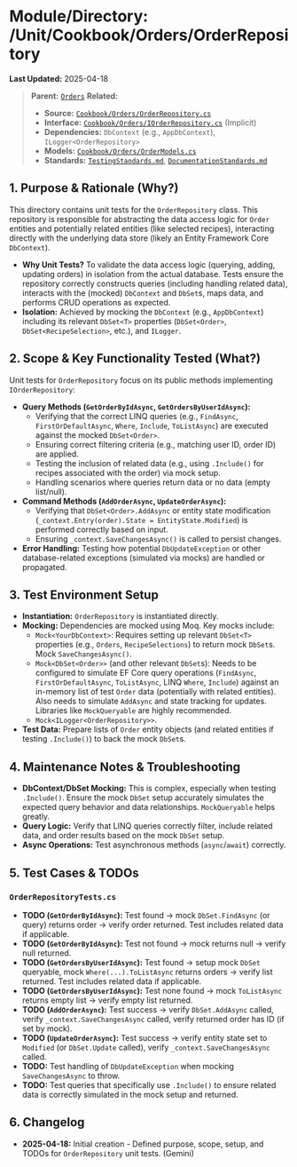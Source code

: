 # Module/Directory: /Unit/Cookbook/Orders/OrderRepository

**Last Updated:** 2025-04-18

> **Parent:** [`Orders`](../README.md)
> **Related:**
> * **Source:** [`Cookbook/Orders/OrderRepository.cs`](../../../../../Zarichney.Server/Cookbook/Orders/OrderRepository.cs)
> * **Interface:** [`Cookbook/Orders/IOrderRepository.cs`](../../../../../Zarichney.Server/Cookbook/Orders/OrderRepository.cs) (Implicit)
> * **Dependencies:** `DbContext` (e.g., `AppDbContext`), `ILogger<OrderRepository>`
> * **Models:** [`Cookbook/Orders/OrderModels.cs`](../../../../../Zarichney.Server/Cookbook/Orders/OrderModels.cs)
> * **Standards:** [`TestingStandards.md`](../../../../../Docs/Standards/TestingStandards.md), [`DocumentationStandards.md`](../../../../../Docs/Development/DocumentationStandards.md)

## 1. Purpose & Rationale (Why?)

This directory contains unit tests for the `OrderRepository` class. This repository is responsible for abstracting the data access logic for `Order` entities and potentially related entities (like selected recipes), interacting directly with the underlying data store (likely an Entity Framework Core `DbContext`).

* **Why Unit Tests?** To validate the data access logic (querying, adding, updating orders) in isolation from the actual database. Tests ensure the repository correctly constructs queries (including handling related data), interacts with the (mocked) `DbContext` and `DbSet`s, maps data, and performs CRUD operations as expected.
* **Isolation:** Achieved by mocking the `DbContext` (e.g., `AppDbContext`) including its relevant `DbSet<T>` properties (`DbSet<Order>`, `DbSet<RecipeSelection>`, etc.), and `ILogger`.

## 2. Scope & Key Functionality Tested (What?)

Unit tests for `OrderRepository` focus on its public methods implementing `IOrderRepository`:

* **Query Methods (`GetOrderByIdAsync`, `GetOrdersByUserIdAsync`):**
  * Verifying that the correct LINQ queries (e.g., `FindAsync`, `FirstOrDefaultAsync`, `Where`, `Include`, `ToListAsync`) are executed against the mocked `DbSet<Order>`.
  * Ensuring correct filtering criteria (e.g., matching user ID, order ID) are applied.
  * Testing the inclusion of related data (e.g., using `.Include()` for recipes associated with the order) via mock setup.
  * Handling scenarios where queries return data or no data (empty list/null).
* **Command Methods (`AddOrderAsync`, `UpdateOrderAsync`):**
  * Verifying that `DbSet<Order>.AddAsync` or entity state modification (`_context.Entry(order).State = EntityState.Modified`) is performed correctly based on input.
  * Ensuring `_context.SaveChangesAsync()` is called to persist changes.
* **Error Handling:** Testing how potential `DbUpdateException` or other database-related exceptions (simulated via mocks) are handled or propagated.

## 3. Test Environment Setup

* **Instantiation:** `OrderRepository` is instantiated directly.
* **Mocking:** Dependencies are mocked using Moq. Key mocks include:
  * `Mock<YourDbContext>`: Requires setting up relevant `DbSet<T>` properties (e.g., `Orders`, `RecipeSelections`) to return mock `DbSet`s. Mock `SaveChangesAsync()`.
  * `Mock<DbSet<Order>>` (and other relevant `DbSet`s): Needs to be configured to simulate EF Core query operations (`FindAsync`, `FirstOrDefaultAsync`, `ToListAsync`, LINQ `Where`, `Include`) against an in-memory list of test `Order` data (potentially with related entities). Also needs to simulate `AddAsync` and state tracking for updates. Libraries like `MockQueryable` are highly recommended.
  * `Mock<ILogger<OrderRepository>>`.
* **Test Data:** Prepare lists of `Order` entity objects (and related entities if testing `.Include()`) to back the mock `DbSet`s.

## 4. Maintenance Notes & Troubleshooting

* **DbContext/DbSet Mocking:** This is complex, especially when testing `.Include()`. Ensure the mock `DbSet` setup accurately simulates the expected query behavior and data relationships. `MockQueryable` helps greatly.
* **Query Logic:** Verify that LINQ queries correctly filter, include related data, and order results based on the mock `DbSet` setup.
* **Async Operations:** Test asynchronous methods (`async`/`await`) correctly.

## 5. Test Cases & TODOs

### `OrderRepositoryTests.cs`
* **TODO (`GetOrderByIdAsync`):** Test found -> mock `DbSet.FindAsync` (or query) returns order -> verify order returned. Test includes related data if applicable.
* **TODO (`GetOrderByIdAsync`):** Test not found -> mock returns null -> verify null returned.
* **TODO (`GetOrdersByUserIdAsync`):** Test found -> setup mock `DbSet` queryable, mock `Where(...).ToListAsync` returns orders -> verify list returned. Test includes related data if applicable.
* **TODO (`GetOrdersByUserIdAsync`):** Test none found -> mock `ToListAsync` returns empty list -> verify empty list returned.
* **TODO (`AddOrderAsync`):** Test success -> verify `DbSet.AddAsync` called, verify `_context.SaveChangesAsync` called, verify returned order has ID (if set by mock).
* **TODO (`UpdateOrderAsync`):** Test success -> verify entity state set to `Modified` (or `DbSet.Update` called), verify `_context.SaveChangesAsync` called.
* **TODO:** Test handling of `DbUpdateException` when mocking `SaveChangesAsync` to throw.
* **TODO:** Test queries that specifically use `.Include()` to ensure related data is correctly simulated in the mock setup and returned.

## 6. Changelog

* **2025-04-18:** Initial creation - Defined purpose, scope, setup, and TODOs for `OrderRepository` unit tests. (Gemini)

